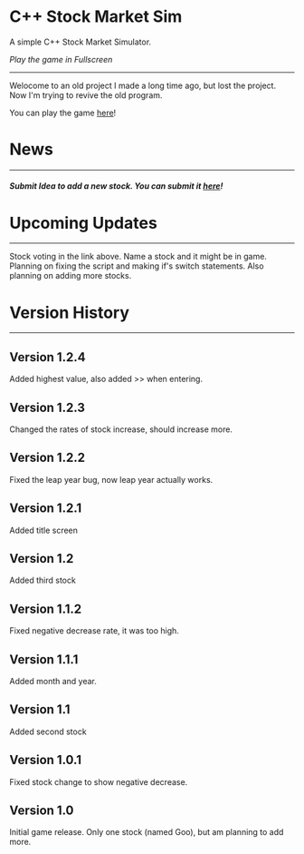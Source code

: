 # C++ Stock Market Sim
A simple C++ Stock Market Simulator. 

*Play the game in Fullscreen*

_____________________________
Welocome to an old project I
made a long time ago, but lost
the project. Now I'm trying to revive
the old program.

You can play the game [here](https://repl.it/talk/share/C-Stock-Market/25209)!

# News
_______
##### Submit Idea to add a new stock. You can submit it [here](https://simple1.mamamia5x.repl.co/)!

# Upcoming Updates
_________________
Stock voting in the link above. Name a stock and it might be in game.
Planning on fixing the script and making if's switch statements. Also planning on adding more stocks. 


# Version History
________________
## Version 1.2.4
Added highest value, also added >> when entering.
## Version 1.2.3
Changed the rates of stock increase, should increase more.
## Version 1.2.2
Fixed the leap year bug, now leap year actually works.
## Version 1.2.1
Added title screen
## Version 1.2
Added third stock
## Version 1.1.2
Fixed negative decrease rate, it was too high.
## Version 1.1.1
Added month and year.
## Version 1.1
Added second stock
## Version 1.0.1
Fixed stock change to show negative decrease.
## Version 1.0
Initial game release. Only one stock (named Goo), but am planning to add more.
